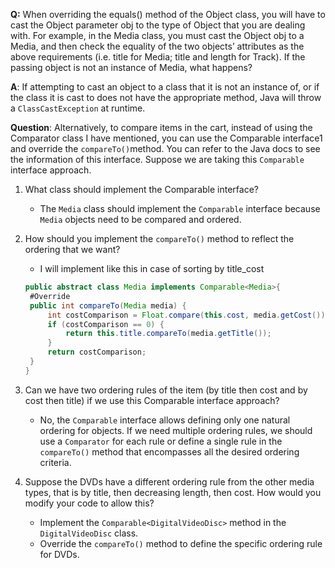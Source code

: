 **Q:** When overriding the equals() method of the Object class, you will have to cast the Object parameter obj to the type of Object that you are dealing with. For example, in the Media class, you must cast the Object obj to a Media, and then check the equality of the two objects’ attributes as the above requirements (i.e. title for Media; title and length for Track). If the passing object is not an instance of Media, what happens?

**A**: If attempting to cast an object to a class that it is not an instance of, or if the class it is cast to does not have the appropriate method, Java will throw a `ClassCastException` at runtime.

**Question**: Alternatively, to compare items in the cart, instead of using the Comparator class I have mentioned, you can use the Comparable interface1 and override the `compareTo()`method. You can refer to the Java docs to see the information of this interface.
Suppose we are taking this `Comparable` interface approach.

1. What class should implement the Comparable interface?
   - The `Media` class should implement the `Comparable` interface because `Media` objects need to be compared and ordered.
2. How should you implement the `compareTo()` method to reflect the ordering that we want?

   - I will implement like this in case of sorting by title_cost

   ```java
   public abstract class Media implements Comparable<Media>{
   	#Override
    public int compareTo(Media media) {
        int costComparison = Float.compare(this.cost, media.getCost());
        if (costComparison == 0) {
            return this.title.compareTo(media.getTitle());
        }
        return costComparison;
    }
   }
   ```

3. Can we have two ordering rules of the item (by title then cost and by cost then title) if we use this Comparable interface approach?
   - No, the `Comparable` interface allows defining only one natural ordering for objects. If we need multiple ordering rules, we should use a `Comparator` for each rule or define a single rule in the `compareTo()` method that encompasses all the desired ordering criteria.
4. Suppose the DVDs have a different ordering rule from the other media types, that is by title, then decreasing length, then cost. How would you modify your code to allow this?
   - Implement the `Comparable<DigitalVideoDisc>` method in the `DigitalVideoDisc` class.
   - Override the `compareTo()` method to define the specific ordering rule for DVDs.
